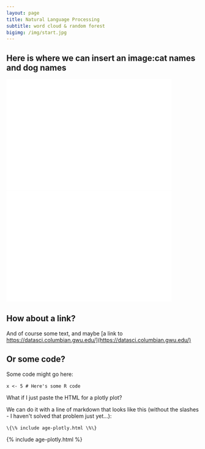 ```yaml
---
layout: page
title: Natural Language Processing
subtitle: word cloud & random forest
bigimg: /img/start.jpg
---
```


## Here is where we can insert an image:cat names and dog names

![cat word cloud](/img/cat.png)
![dog word cloud](/img/dog.png)

## How about a link?

And of course some text, and maybe [a link to https://datasci.columbian.gwu.edu/](https://datasci.columbian.gwu.edu/)

## Or some code?

Some code might go here:

```
x <- 5 # Here's some R code
```

What if I just paste the HTML for a plotly plot?

We can do it with a line of markdown that looks like this (without the slashes - I haven't solved that problem just yet...):
```
\{\% include age-plotly.html \%\}
```
{% include age-plotly.html %}
